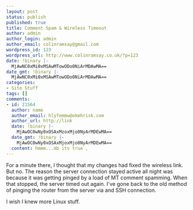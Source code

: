 ```yaml
---
layout: post
status: publish
published: true
title: Comment Spam & Wireless Timeout
author: admin
author_login: admin
author_email: colinramsay@gmail.com
wordpress_id: 123
wordpress_url: http://www.colinramsay.co.uk/?p=123
date: !binary |-
  MjAwNC0xMi0xMSAwMTowODo0NiArMDAwMA==
date_gmt: !binary |-
  MjAwNC0xMi0xMSAwMTowODo0NiArMDAwMA==
categories:
- Site Stuff
tags: []
comments:
- id: 21564
  author: name
  author_email: hlyfemmw@okmhrisk.com
  author_url: http://link
  date: !binary |-
    MjAwOC0wNy0xOSAxMzoxMjo0NyArMDEwMA==
  date_gmt: !binary |-
    MjAwOC0wNy0xOSAxMjoxMjo0NyArMDEwMA==
  content: hmmm...mb its true ,
---
```

<p>For a minute there, I thought that my changes had fixed the wireless link. But no. The reason the server connection stayed active all night was because it was getting pinged by a load of MT comment spamming. When that stopped, the server timed out again. I've gone back to the old method of pinging the router from the server via and SSH connection. </p>
<p>I wish I knew more Linux stuff.</p>
